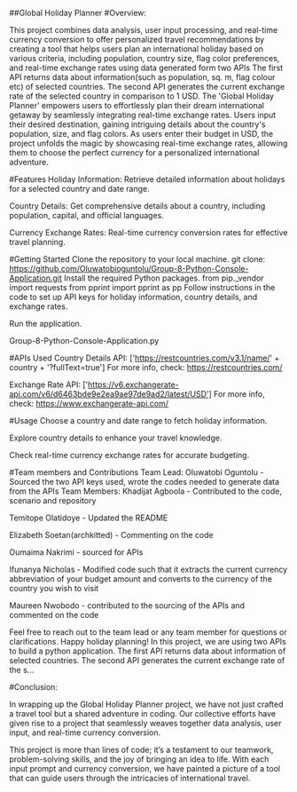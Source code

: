##Global Holiday Planner
#Overview:

This project combines data analysis, user input processing, and real-time currency conversion to offer personalized travel recommendations by creating a tool that helps users plan an international holiday based on various criteria, including population, country size, flag color preferences, and real-time exchange rates using data generated form two APIs
The first API returns data about information(such as population, sq. m, flag colour etc) of selected countries. The second API generates the current exchange rate of the selected country in comparison to 1 USD.
The 'Global Holiday Planner' empowers users to effortlessly plan their dream international getaway by seamlessly integrating real-time exchange rates. Users input their desired destination, gaining intriguing details about the country's population, size, and flag colors. As users enter their budget in USD, the project unfolds the magic by showcasing real-time exchange rates, allowing them to choose the perfect currency for a personalized international adventure.

#Features
Holiday Information: Retrieve detailed information about holidays for a selected country and date range.

Country Details: Get comprehensive details about a country, including population, capital, and official languages.

Currency Exchange Rates: Real-time currency conversion rates for effective travel planning.

#Getting Started
Clone the repository to your local machine.
git clone: https://github.com/Oluwatobioguntolu/Group-8-Python-Console-Application.git
Install the required Python packages.
from pip._vendor import requests
from pprint import pprint as pp
Follow instructions in the code to set up API keys for holiday information, country details, and exchange rates.

Run the application.

Group-8-Python-Console-Application.py


#APIs Used
Country Details API: ['https://restcountries.com/v3.1/name/' + country + '?fullText=true'] For more info, check: https://restcountries.com/

Exchange Rate API: ['https://v6.exchangerate-api.com/v6/d6463bde9e2ea9ae97de9ad2/latest/USD'] For more info, check: https://www.exchangerate-api.com/

#Usage
Choose a country and date range to fetch holiday information.

Explore country details to enhance your travel knowledge.

Check real-time currency exchange rates for accurate budgeting.

#Team members and Contributions
Team Lead:
Oluwatobi Oguntolu - Sourced the two API keys used, wrote the codes needed to generate data from the APIs
Team Members:
Khadijat Agboola - Contributed to the code, scenario and repository

Temitope Olatidoye - Updated the README

Elizabeth Soetan(archkitted) - Commenting on the code

Oumaima Nakrimi - sourced for APIs

Ifunanya Nicholas - Modified code such that it extracts the current currency abbreviation of your budget amount and converts to the currency of the country you wish to visit

Maureen Nwobodo - contributed to the sourcing of the APIs and commented on the code

Feel free to reach out to the team lead or any team member for questions or clarifications. Happy holiday planning! In this project, we are using two APIs to build a python application. The first API returns data about information of selected countries. The second API generates the current exchange rate of the s...

#Conclusion:

In wrapping up the Global Holiday Planner project, we have not just crafted a travel tool but a shared adventure in coding. Our collective efforts have given rise to a project that seamlessly weaves together data analysis, user input, and real-time currency conversion.

This project is more than lines of code; it’s a testament to our teamwork, problem-solving skills, and the joy of bringing an idea to life. With each input prompt and currency conversion, we have painted a picture of a tool that can guide users through the intricacies of international travel.
